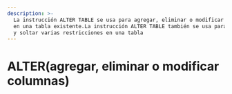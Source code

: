 ```yaml
---
description: >-
  La instrucción ALTER TABLE se usa para agregar, eliminar o modificar columnas
  en una tabla existente.La instrucción ALTER TABLE también se usa para agregar
  y soltar varias restricciones en una tabla
---
```


# ALTER\(agregar, eliminar o modificar columnas\)

